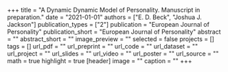 +++
title = "A Dynamic Dynamic Model of Personality. Manuscript in preparation."
date = "2021-01-01"
authors = ["E. D. Beck", "Joshua J. Jackson"]
publication_types = ["2"]
publication = "European Journal of Personality"
publication_short = "European Journal of Personality"
abstract = ""
abstract_short = ""
image_preview = ""
selected = false
projects = []
tags = []
url_pdf = ""
url_preprint = ""
url_code = ""
url_dataset = ""
url_project = ""
url_slides = ""
url_video = ""
url_poster = ""
url_source = ""
math = true
highlight = true
[header]
image = ""
caption = ""
+++
